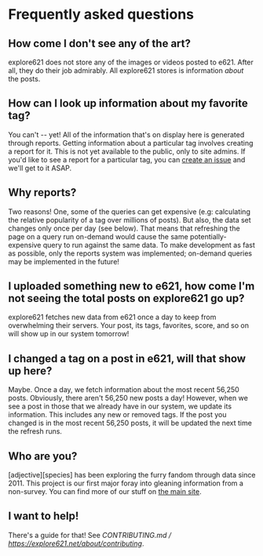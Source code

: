 # Frequently asked questions

## How come I don't see any of the art?

explore621 does not store any of the images or videos posted to e621. After all, they do their job admirably. All explore621 stores is information *about* the posts.

## How can I look up information about my favorite tag?

You can't -- yet! All of the information that's on display here is generated through reports. Getting information about a particular tag involves creating a report for it. This is not yet available to the public, only to site admins. If you'd like to see a report for a particular tag, you can [create an issue](https://github.com/adjspecies/explore621/issues) and we'll get to it ASAP.

## Why reports?

Two reasons! One, some of the queries can get expensive (e.g: calculating the relative popularity of a tag over millions of posts). But also, the data set changes only once per day (see below). That means that refreshing the page on a query run on-demand would cause the same potentially-expensive query to run against the same data. To make development as fast as possible, only the reports system was implemented; on-demand queries may be implemented in the future!

## I uploaded something new to e621, how come I'm not seeing the total posts on explore621 go up?

explore621 fetches new data from e621 once a day to keep from overwhelming their servers. Your post, its tags, favorites, score, and so on will show up in our system tomorrow!

## I changed a tag on a post in e621, will that show up here?

Maybe. Once a day, we fetch information about the most recent 56,250 posts. Obviously, there aren't 56,250 new posts a day! However, when we see a post in those that we already have in our system, we update its information. This includes any new or removed tags. If the post you changed is in the most recent 56,250 posts, it will be updated the next time the refresh runs.

## Who are you?

\[adjective\]\[species\] has been exploring the furry fandom through data since 2011. This project is our first major foray into gleaning information from a non-survey. You can find more of our stuff on [the main site](https://adjectivespecies.com).

## I want to help!

There's a guide for that! See *CONTRIBUTING.md / <https://explore621.net/about/contributing>*.
